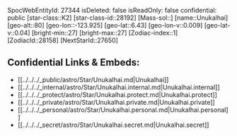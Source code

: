 ﻿---
location: [6.43,-123.925,80]
type: Station
tags:
- astro/Star

---
SpocWebEntityId: 27344
isDeleted: false
isReadOnly: false
confidential: public
[star-class::K2]
[star-class-id::28192]
[Mass-sol::]
[name::Unukalhai]
[geo-alt::80]
[geo-lon::-123.925]
[geo-lat::6.43]
[geo-lon-v::0.009]
[geo-lat-v::0.04]
[bright-min::27]
[bright-max::27]
[Zodiac-index::1]
[ZodiacId::28158]
[NextStarId::27650]



## Confidential Links & Embeds: 
- [[../../../_public/astro/Star/Unukalhai.md|Unukalhai]] 
- [[../../../_internal/astro/Star/Unukalhai.internal.md|Unukalhai.internal]] 
- [[../../../_protect/astro/Star/Unukalhai.protect.md|Unukalhai.protect]] 
- [[../../../_private/astro/Star/Unukalhai.private.md|Unukalhai.private]] 
- [[../../../_personal/astro/Star/Unukalhai.personal.md|Unukalhai.personal]] 
- [[../../../_secret/astro/Star/Unukalhai.secret.md|Unukalhai.secret]] 
